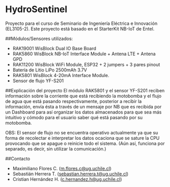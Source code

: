 # HydroSentinel
Proyecto para el curso de Seminario de Ingeniería Eléctrica e Innovación (EL3105-2).
Este proyecto está basado en el StarterKit NB-IoT de Entel.

##Módulos/Sensores utilizados:
- RAK19001 WisBlock Dual IO Base Board
- RAK5860 WisBlock NB-IoT Interface Module + Antena LTE + Antena GPD
- RAK11200 WisBlock WiFi Module, ESP32 + 2 jumpers + 3 pares pinout
- Batería de Litio LiPo 2500mAh 3.7V
- RAK5801 WisBlock 4-20mA Interface Module.
- Sensor de flujo YF-S201

##Explicación del proyecto
El módulo RAK5801 y el sensor YF-S201 reciben información sobre la corriente que está recibiendo la motobomba y el flujo de agua que está pasando respectivamente, posterior a recibir la información, envía ésta a través de un mensaje por NB que es recibida por un Dashboard para así organizar los datos almacenados para que sea más intuitivo y cómodo para el usuario saber qué está pasando por su motobomba.

OBS: El sensor de flujo no se encuentra operativo actualmente ya que su forma de recolectar e interpretar los datos ocaciona que se sature la CPU provocando que se apague o reinicie todo el sistema. (Aún así, funciona por separado, es decir, sin utilizar la comunicación.)

##Contacto
- Maximiliano Flores C. (m.flores.c@ug.uchile.cl)
- Sebastián Herrera T. (sebastian.herrera.t@ug.uchile.cl)
- Cristian Hernández H. (c.hernandez.h@ug.uchile.cl)
